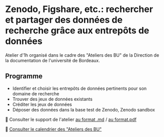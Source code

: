# Zenodo, Figshare, etc.: rechercher et partager des données de recherche grâce aux entrepôts de données

Atelier d'1h organisé dans le cadre des "Ateliers des BU" de la Direction de la documentation de l'université de Bordeaux.

## Programme

* Identifier et choisir les entrepôts de données pertinents pour son domaine de recherche
* Trouver des jeux de données existants
* Créditer les jeux de données
* Déposer des données dans la base test de Zenodo, Zenodo sandbox

:bookmark_tabs: Consulter le support de l'atelier [au format .md](https://github.com/fflamerie/atBU_entrepots_donnees/blob/master/content/atBU_donnees.md) / [au format.pdf](https://github.com/fflamerie/atBU_entrepots_donnees/blob/master/content/atBU_donnees.pdf)

:calendar: [Consulter le calendrier des "Ateliers des BU"](http://busec2.u-bordeaux.fr/formations_ent/)
